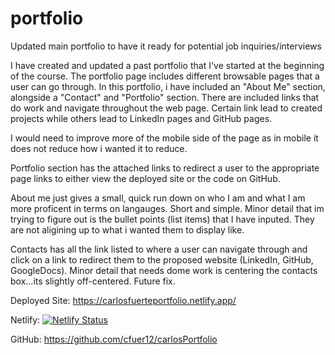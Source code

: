 # portfolio
Updated main portfolio to have it ready for potential job inquiries/interviews

I have created and updated a past portfolio that I've started at the beginning of the course. The portfolio page includes different browsable pages that a user can go through. In this portfolio, i have included an "About Me" section, alongside a "Contact" and "Portfolio" section. There are included links that do work and navigate throughout the web page. Certain link lead to created projects while others lead to LinkedIn pages and GitHub pages. 

I would need to improve more of the mobile side of the page as in mobile it does not reduce how i wanted it to reduce. 

Portfolio section has the attached links to redirect a user to the appropriate page links to either view the deployed site or the code on GitHub.

About me just gives a small, quick run down on who I am and what I am more proficent in terms on langauges. Short and simple. Minor detail that im trying to figure out is the bullet points (list items) that I have inputed. They are not aligining up to what i wanted them to display like.

Contacts has all the link listed to where a user can navigate through and click on a link to redirect them to the proposed website (LinkedIn, GitHub, GoogleDocs). Minor detail that needs dome work is centering the contacts box...its slightly off-centered. Future fix.

Deployed Site:
https://carlosfuerteportfolio.netlify.app/ 

Netlify:
[![Netlify Status](https://api.netlify.com/api/v1/badges/dd5d699a-e326-42f5-8843-1589a726c932/deploy-status)](https://app.netlify.com/sites/carlosfuerteportfolio/deploys)

GitHub:
https://github.com/cfuer12/carlosPortfolio 